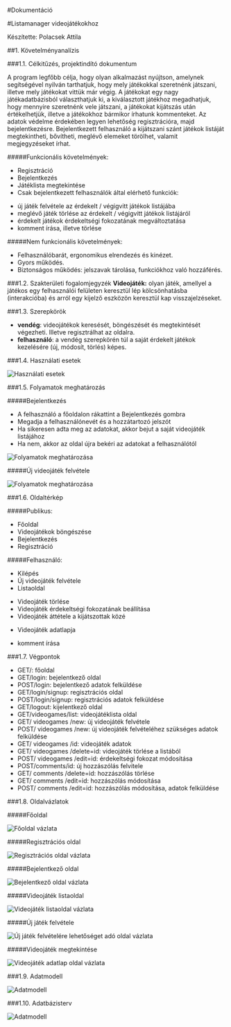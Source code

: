 #Dokumentáció

#Listamanager videojátékokhoz

Készítette: Polacsek Attila

##1. Követelményanalízis

###1.1. Célkitűzés, projektindító dokumentum

A program legfőbb célja, hogy olyan alkalmazást nyújtson, amelynek segítségével nyilván tarthatjuk, hogy mely játékokkal szeretnénk játszani, illetve mely játékokat vittük már végig. A játékokat egy nagy játékadatbázisból választhatjuk ki, a kiválasztott játékhoz megadhatjuk, hogy mennyire szeretnénk vele játszani, a játékokat kijátszás után értékelhetjük, illetve a játékokhoz bármikor írhatunk kommenteket. Az adatok védelme érdekében legyen lehetőség regisztrációra, majd bejelentkezésre. Bejelentkezett felhasználó a kijátszani szánt játékok listáját megtekintheti, bővítheti, meglévő elemeket törölhet, valamit megjegyzéseket írhat.

#####Funkcionális követelmények:
- Regisztráció
- Bejelentkezés
- Játéklista megtekintése
- Csak bejelentkezett felhasználók által elérhető funkciók:
 * új játék felvétele az érdekelt / végigvitt játékok listájába
 * meglévő játék törlése az érdekelt / végigvitt játékok listájáról
 * érdekelt játékok érdekeltségi fokozatának megváltoztatása
 *	komment írása, illetve törlése


#####Nem funkcionális követelmények:
-	Felhasználóbarát, ergonomikus elrendezés és kinézet.
-	Gyors működés.
-	Biztonságos működés: jelszavak tárolása, funkciókhoz való hozzáférés.

###1.2. Szakterületi fogalomjegyzék
**Videojáték:** olyan játék, amellyel a játékos egy felhasználói felületen keresztül lép kölcsönhatásba (interakcióba) és arról egy kijelző eszközön keresztül kap visszajelzéseket.

###1.3. Szerepkörök
-	**vendég**: videojátékok keresését, böngészését és megtekintését végezheti. Illetve regisztrálhat az oldalra.
-	**felhasználó**: a vendég szerepkörén túl a saját érdekelt játékok kezelésére (új, módosít, törlés) képes.

###1.4. Használati esetek

![Használati esetek](docs/alkfej.png)
 
###1.5. Folyamatok meghatározás

#####Bejelentkezés

- A felhasználó a főoldalon rákattint a Bejelentkezés gombra
- Megadja a felhasználónevét és a hozzátartozó jelszót
- Ha sikeresen adta meg az adatokat, akkor bejut a saját videojáték listájához
- Ha nem, akkor az oldal újra bekéri az adatokat a felhasználótól

![Folyamatok meghatározása](docs/alkfej01.png)

#####Új videojáték felvétele

![Folyamatok meghatározása](docs/alkfej02.png)

###1.6. Oldaltérkép

#####Publikus:
-	Főoldal
-	Videojátékok böngészése
-	Bejelentkezés
-	Regisztráció

#####Felhasználó:
-	Kilépés
-	Új videojáték felvétele
-	Listaoldal 
 *	Videojáték törlése
 *	Videojáték érdekeltségi fokozatának beállítása
 *	Videojáték áttétele a kijátszottak közé
-	Videojáték adatlapja
 *	komment írása
 
###1.7. Végpontok
-	GET/: főoldal
-	GET/login: bejelentkező oldal
-	POST/login: bejelentkező adatok felküldése
-	GET/login/signup: regisztrációs oldal
-	POST/login/signup: regisztrációs adatok felküldése
-	GET/logout: kijelentkező oldal
-	GET/videogames/list: videojátéklista oldal
-	GET/ videogames /new: új videojáték felvétele
-	POST/ videogames /new: új videojáték felvételéhez szükséges adatok felküldése
-	GET/ videogames /id: videojáték adatok
-	GET/ videogames /delete=id: videojáték törlése a listából
-	POST/ videogames /edit=id: érdekeltségi fokozat módosítása
-	POST/comments/id: új hozzászólás felvitele
-	GET/ comments /delete=id: hozzászólás törlése
-	GET/ comments /edit=id: hozzászólás módosítása
-	POST/ comments /edit=id: hozzászólás módosítása, adatok felküldése

###1.8. Oldalvázlatok

#####Főoldal
 
![Főoldal vázlata](docs/alkfej03.jpg)
 
#####Regisztrációs oldal

![Regisztrációs oldal vázlata](docs/alkfej04.jpg)

#####Bejelentkező oldal

![Bejelentkező oldal vázlata](docs/alkfej05.jpg)

#####Videojáték listaoldal

![Videojáték listaoldal vázlata](docs/alkfej06.jpg)

#####Új játék felvétele

![Új játék felvételére lehetőséget adó oldal vázlata](docs/alkfej07.jpg)

#####Videojáték megtekintése

![Videojáték adatlap oldal vázlata](docs/alkfej08.jpg)

###1.9. Adatmodell

![Adatmodell](docs/alkfej09.png)

###1.10. Adatbázisterv

![Adatmodell](docs/alkfej10.png)
 
